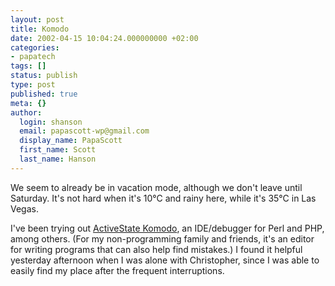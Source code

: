 ```yaml
---
layout: post
title: Komodo
date: 2002-04-15 10:04:24.000000000 +02:00
categories:
- papatech
tags: []
status: publish
type: post
published: true
meta: {}
author:
  login: shanson
  email: papascott-wp@gmail.com
  display_name: PapaScott
  first_name: Scott
  last_name: Hanson
---
```

<p>We seem to already be in vacation mode, although we don't leave until Saturday.  It's not hard when it's 10&deg;C and rainy here, while it's 35&deg;C in Las Vegas.</p>
<p>I've been trying out <a href="http://www.activestate.com/Products/Komodo/">ActiveState Komodo</a>, an IDE/debugger for Perl and PHP, among others.  (For my non-programming family and friends, it's an editor for writing programs that can also help find mistakes.) I found it helpful yesterday afternoon when I was alone with Christopher, since I was able to easily find my place after the frequent interruptions.</p>
